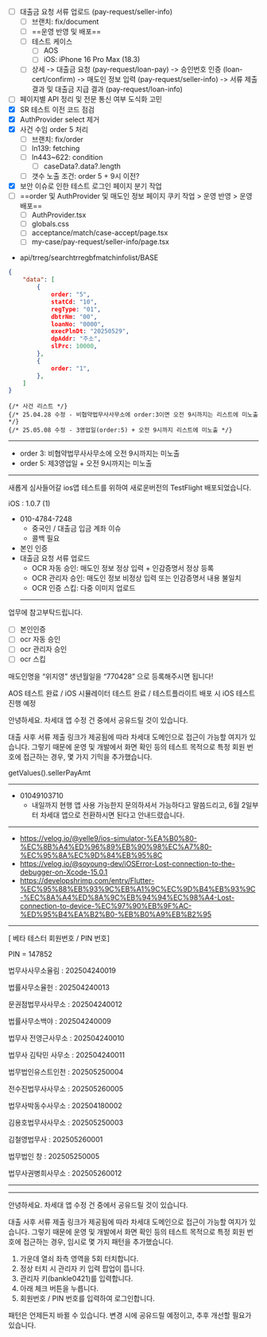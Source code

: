- [ ] 대출금 요청 서류 업로드 (pay-request/seller-info)
	- [ ] 브랜치: fix/document
	- [ ] ==운영 반영 및 배포==
	- [ ] 테스트 케이스
		- [ ] AOS
		- [ ] iOS: iPhone 16 Pro Max (18.3)
	- [ ] 상세 
			-> 대출금 요청 (pay-request/loan-pay)
			-> 승인번호 인증 (loan-cert/confirm)
			-> 매도인 정보 입력 (pay-request/seller-info)
			-> 서류 제출 결과 및 대출금 지급 결과 (pay-request/loan-info)
- [ ] 페이지별 API 정리 및 전문 통신 여부 도식화 고민
- [x] SR 테스트 이전 코드 점검
- [x] AuthProvider select 제거
- [x] 사건 수임 order 5 처리
	- [ ] 브랜치: fix/order
	- [ ] ln139: fetching
	- [ ] ln443~622: condition
		- [ ] caseData?.data?.length
	- [ ] 갯수 노출 조건: order 5 + 9시 이전?
- [x] 보안 이슈로 인한 테스트 로그인 페이지 분기 작업
- [ ] ==order 및 AuthProvider 및 매도인 정보 페이지 쿠키 작업 > 운영 반영 > 운영 배포==
	- [ ] AuthProvider.tsx
	- [ ] globals.css
	- [ ] acceptance/match/case-accept/page.tsx
	- [ ] my-case/pay-request/seller-info/page.tsx

- api/trreg/searchtrregbfmatchinfolist/BASE
```json
{
	"data": [
		{
			order: "5",
			statCd: "10",  
			regType: "01",
			dbtrNm: "00", 
			loanNo: "0000",  
			execPlnDt: "20250529", 
			dpAddr: "주소",
			slPrc: 10000,
		},
		{
			order: "1",
		},
	]
}
```


```tsx
{/* 사건 리스트 */}  
{/* 25.04.28 수정 - 비협약법무사사무소에 order:3이면 오전 9시까지는 리스트에 미노출 */}  
{/* 25.05.08 수정 - 3영업일(order:5) + 오전 9시까지 리스트에 미노출 */}
```
***
- order 3: 비협약법무사사무소에 오전 9시까지는 미노출
- order 5: 제3영업일 + 오전 9시까지는 미노출
***
새롭게 심사들어갈 ios앱 테스트를 위하여 새로운버전의 TestFlight 배포되었습니다.

iOS : 1.0.7 (1)

  - 010-4784-7248
	- 중국인 / 대출금 입금 계좌 이슈
	- 콜백 필요
- 본인 인증
- 대출금 요청 서류 업로드
	- OCR 자동 승인: 매도인 정보 정상 입력 + 인감증명서 정상 등록
	- OCR 관리자 승인: 매도인 정보 비정상 입력 또는 인감증명서 내용 불일치
	- OCR 인증 스킵: 다중 이미지 업로드
  ***

업무에 참고부탁드립니다.

- [ ] 본인인증
- [ ] ocr 자동 승인
- [ ] ocr 관리자 승인
- [ ] ocr 스킵

매도인명을 “위지영” 생년월일을 “770428” 으로 등록해주시면 됩니다!

AOS 테스트 완료 / iOS 시뮬레이터 테스트 완료 / 테스트플라이트 배포 시 iOS 테스트 진행 예정

안녕하세요. 차세대 앱 수정 건 중에서 공유드릴 것이 있습니다.

대출 사후 서류 제출 링크가 제공됨에 따라 차세대 도메인으로 접근이 가능할 여지가 있습니다. 그렇기 때문에 운영 및 개발에서 화면 확인 등의 테스트 목적으로 특정 회원 번호에 접근하는 경우, 몇 가지 기믹을 추가했습니다.

getValues().sellerPayAmt
***
- 01049103710
	- 내일까지 현행 앱 사용 가능한지 문의하셔서 가능하다고 말씀드리고, 6월 2일부터 차세대 앱으로 전환하시면 된다고 안내드렸습니다.
***
- https://velog.io/@yelle9/ios-simulator-%EA%B0%80-%EC%8B%A4%ED%96%89%EB%90%98%EC%A7%80-%EC%95%8A%EC%9D%84%EB%95%8C
- https://velog.io/@soyoung-dev/iOSError-Lost-connection-to-the-debugger-on-Xcode-15.0.1
- https://developshrimp.com/entry/Flutter-%EC%95%88%EB%93%9C%EB%A1%9C%EC%9D%B4%EB%93%9C-%EC%8A%A4%ED%8A%9C%EB%94%94%EC%98%A4-Lost-connection-to-device-%EC%97%90%EB%9F%AC-%ED%95%B4%EA%B2%B0-%EB%B0%A9%EB%B2%95
***
[ 베타 테스터 회원번호 / PIN 번호]

  

PIN = 147852

  

법무사사무소율림 : 202504240019 

법률사무소율헌 : 202504240013

문권점법무사사무소 : 202504240012

법률사무소백야 : 202504240009

법무사 전영근사무소 : 202504240010

법무사 김탁민 사무소 : 202504240011

법무법인유스트인천 : 202505250004

전수진법무사사무소 : 202505260005

법무사박동수사무소 : 202504180002

김용호법무사사무소 : 202505250003

김철영법무사 : 202505260001

법무법인 창 : 202505250005

법무사권병희사무소 : 202505260012


***


***

안녕하세요. 차세대 앱 수정 건 중에서 공유드릴 것이 있습니다.

대출 사후 서류 제출 링크가 제공됨에 따라 차세대 도메인으로 접근이 가능할 여지가 있습니다. 그렇기 때문에 운영 및 개발에서 화면 확인 등의 테스트 목적으로 특정 회원 번호에 접근하는 경우, 임시로 몇 가지 패턴을 추가했습니다.

1. 가운데 열쇠 좌측 영역을 5회 터치합니다.
2. 정상 터치 시 관리자 키 입력 팝업이 뜹니다.
3. 관리자 키(bankle0421)를 입력합니다.
4. 아래 체크 버튼을 누릅니다.
5. 회원번호 / PIN 번호를 입력하여 로그인합니다.

패턴은 언제든지 바뀔 수 있습니다. 변경 시에 공유드릴 예정이고, 추후 개선할 필요가 있습니다.